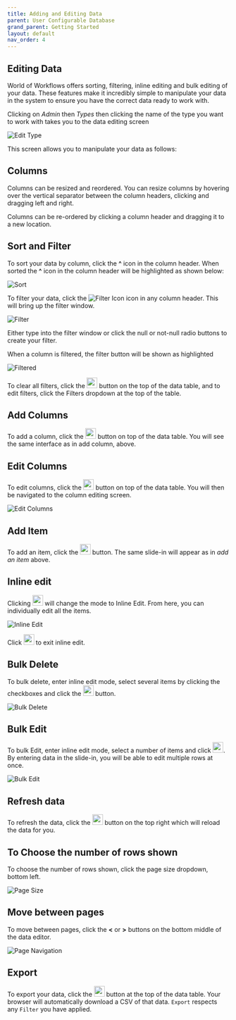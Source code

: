 ```yaml
---
title: Adding and Editing Data
parent: User Configurable Database
grand_parent: Getting Started
layout: default
nav_order: 4
---
```

## Editing Data

World of Workflows offers sorting, filtering, inline editing and bulk editing of your data. These features make it incredibly simple to manipulate your data in the system to ensure you have the correct data ready to work with.

Clicking on *Admin* then *Types* then clicking the name of the type you want to work with takes you to the data editing screen

![Edit Type](./image16.png)

This screen allows you to manipulate your data as follows:

## Columns

Columns can be resized and reordered. You can resize columns by hovering over the vertical separator between the column headers, clicking and dragging left and right.

Columns can be re-ordered by clicking a column header and dragging it to a new location.

## Sort and Filter

To sort your data by column, click the **^** icon in the column header. When sorted the **^** icon in the column header will be highlighted as shown below:

![Sort](./image17.png)

To filter your data, click the ![Filter Icon](./image18.png) icon in any column header. This will bring up the filter window.

![Filter](./image19.png)

Either type into the filter window or click the null or not-null radio buttons to create your filter.

When a column is filtered, the filter button will be shown as highlighted

![Filtered](./image20.png)

To clear all filters, click the <img src="./image21.png" width="24"/> button on the top of the data table, and to edit filters, click the Filters dropdown at the top of the table.

## Add Columns

To add a column, click the <img src="./image23.png" width="24"/> button on top of the data table. You will see the same interface as in add column, above.

## Edit Columns

To edit columns, click the <img src="./image24.png" width="24" /> button on top of the data table. You will then be navigated to the column editing screen.

![Edit Columns](./image25.png)

## Add Item

To add an item, click the <img src="./image26.png" width="24" /> button. The same slide-in will appear as in *add an item* above.

## Inline edit

Clicking <img src="./image27.png" width="24"/> will change the mode to Inline Edit. From here, you can individually edit all the items.

![Inline Edit](./image28.png)

Click <img src="./image29.png" width="24" /> to exit inline edit.

## Bulk Delete

To bulk delete, enter inline edit mode, select several items by clicking the checkboxes and click the <img src="./image30.png" width="24"/> button.

![Bulk Delete](./image31.png)

## Bulk Edit

To bulk Edit, enter inline edit mode, select a number of items and click <img src="./image32.png" width="24" />. By entering data in the slide-in, you will be able to edit multiple rows at once.

![Bulk Edit](./image33.png)

## Refresh data

To refresh the data, click the <img src="./image34.png" width="24" /> button on the top right which will reload the data for you.

## To Choose the number of rows shown

To choose the number of rows shown, click the page size dropdown, bottom left.

![Page Size](./image35.png)

## Move between pages

To move between pages, click the **\<** or **\>** buttons on the bottom middle of the data editor.

![Page Navigation](./image36.png)

## Export

To export your data, click the <img src="./image22.png" width="24"/> button at the top of the data table. Your browser will automatically download a CSV of that data. `Export` respects any `Filter` you have applied.

